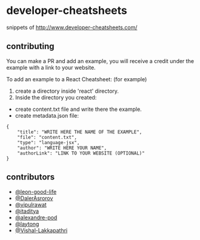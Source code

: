 # developer-cheatsheets
snippets of http://www.developer-cheatsheets.com/

## contributing
You can make a PR and add an example, 
you will receive a credit under the example with a link to your website.

To add an example to a React Cheatsheet: (for example)

1. create a directory inside 'react' directory.
2. Inside the directory you created:
-  create content.txt file and write there the example.
-  create metadata.json file:


```
{
    "title": "WRITE HERE THE NAME OF THE EXAMPLE",
    "file": "content.txt",
    "type": "language-jsx",
    "author": "WRITE HERE YOUR NAME",
    "authorLink": "LINK TO YOUR WEBSITE (OPTIONAL)"
}
```

## contributors
- [@leon-good-life](https://github.com/leon-good-life)
- [@DalerAsrorov](https://github.com/DalerAsrorov)
- [@vipulrawat](https://github.com/vipulrawat)
- [@itaditya](https://github.com/itaditya)
- [@alexandre-pod](https://github.com/alexandre-pod)
- [@laytong](https://github.com/laytong)
- [@Vishal-Lakkapathri](https://github.com/Vishal-Lakkapathri)
